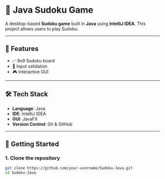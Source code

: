 # 🧩 Java Sudoku Game

A desktop-based **Sudoku game** built in **Java** using **IntelliJ IDEA**. This project allows users to play Sudoku.

---

## 📌 Features

- ✅ 9x9 Sudoku board
- 🧠 Input validation 
- 🎮 Interactive GUI 

---

## 🛠️ Tech Stack

- **Language**: Java  
- **IDE**: IntelliJ IDEA  
- **GUI**: JavaFX  
- **Version Control**: Git & GitHub

---

## 🚀 Getting Started

### 1. Clone the repository
```bash
git clone https://github.com/your-username/Sudoku-Java.git
cd Sudoku-Java
